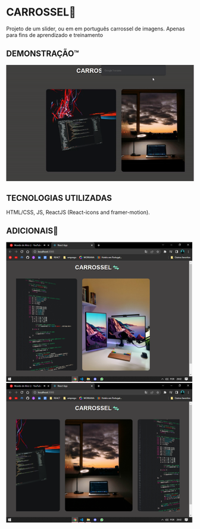 # CARROSSEL🎡
<p>
  Projeto de um slider, ou em em português carrossel de imagens.
  Apenas para fins de aprendizado e treinamento
</p>

## DEMONSTRAÇÃO™
<img src="./assets/carrossel.gif"/>

## TECNOLOGIAS UTILIZADAS
HTML/CSS, JS, ReactJS (React-icons and framer-motion).


 ## ADICIONAIS💋
<img width="500" src="./assets/carrossel1.png"/>
<img width="500" src="./assets/carrossel2.png"/>
